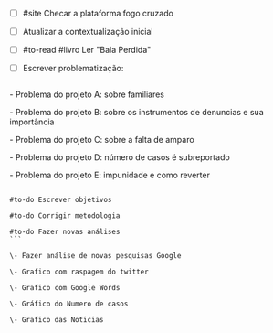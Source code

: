 - [ ] #site Checar a plataforma fogo cruzado  
  
- [ ] Atualizar a contextualização inicial  
  
- [ ] #to-read #livro Ler "Bala Perdida"  
  
- [ ] Escrever problematização:
  ````
\- Problema do projeto A: sobre familiares  
  
\- Problema do projeto B: sobre os instrumentos de denuncias e sua importância  
  
\- Problema do projeto C: sobre a falta de amparo  
  
\- Problema do projeto D: número de casos é subreportado  
  
\- Problema do projeto E: impunidade e como reverter  
````

#to-do Escrever objetivos
  
#to-do Corrigir metodologia  

#to-do Fazer novas análises
```

\- Fazer análise de novas pesquisas Google  
  
\- Grafico com raspagem do twitter  
  
\- Grafico com Google Words  
  
\- Gráfico do Numero de casos  
  
\- Grafico das Noticias  
  
````
